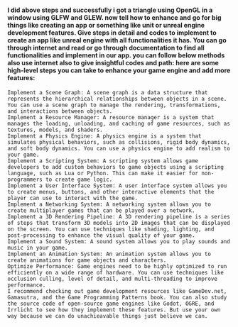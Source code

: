 #### I did above steps and successfully i got a triangle using OpenGL in a window using GLFW and GLEW. now tell how to enhance and go for big things like creating an app or something like unit or unreal engine development features. Give steps in detail and codes to implement to create an app like unreal engine with all functionalities it has. You can go through internet and read or go through documentation to find all functionalities and implement in our app. you can follow below methods also use internet also to give insightful codes and path: here are some high-level steps you can take to enhance your game engine and add more features:
```
Implement a Scene Graph: A scene graph is a data structure that represents the hierarchical relationships between objects in a scene. You can use a scene graph to manage the rendering, transformations, and interactions between objects.
Implement a Resource Manager: A resource manager is a system that manages the loading, unloading, and caching of game resources, such as textures, models, and shaders.
Implement a Physics Engine: A physics engine is a system that simulates physical behaviors, such as collisions, rigid body dynamics, and soft body dynamics. You can use a physics engine to add realism to your game.
Implement a Scripting System: A scripting system allows game developers to add custom behaviors to game objects using a scripting language, such as Lua or Python. This can make it easier for non-programmers to create game logic.
Implement a User Interface System: A user interface system allows you to create menus, buttons, and other interactive elements that the player can use to interact with the game.
Implement a Networking System: A networking system allows you to create multiplayer games that can be played over a network.
Implement a 3D Rendering Pipeline: A 3D rendering pipeline is a series of steps that transform 3D models into 2D images that can be displayed on the screen. You can use techniques like shading, lighting, and post-processing to enhance the visual quality of your game.
Implement a Sound System: A sound system allows you to play sounds and music in your game.
Implement an Animation System: An animation system allows you to create animations for game objects and characters.
Optimize Performance: Game engines need to be highly optimized to run efficiently on a wide range of hardware. You can use techniques like occlusion culling, level of detail, and multi-threading to improve performance.
I recommend checking out game development resources like GameDev.net, Gamasutra, and the Game Programming Patterns book. You can also study the source code of open-source game engines like Godot, OGRE, and Irrlicht to see how they implement these features. But use your own way because we can do unachieavable things just believe we can.
```

